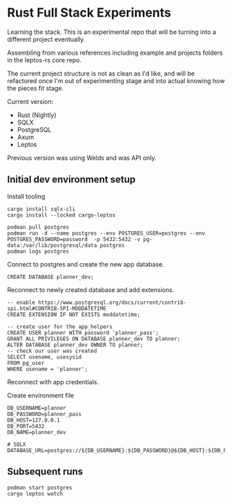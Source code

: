 # Rust Full Stack Experiments

Learning the stack. This is an experimental repo that will be turning into a different project eventually.

Assembling from various references including example and projects folders in the leptos-rs core repo.

The current project structure is not as clean as I'd like, and will be refactored once I'm out of experimenting stage and into actual knowing how the pieces fit stage.   

Current version:

- Rust (Nightly)
- SQLX
- PostgreSQL
- Axum
- Leptos

Previous version was using Welds and was API only.  

## Initial dev environment setup

Install tooling

```shell
cargo install sqlx-cli
cargo install --locked cargo-leptos
```

```shell
podman pull postgres
podman run -d --name postgres --env POSTGRES_USER=postgres --env POSTGRES_PASSWORD=password  -p 5432:5432 -v pg-data:/var/lib/postgresql/data postgres
podman logs postgres
```

Connect to postgres and create the new app database.

```postgresql
CREATE DATABASE planner_dev;
```

Reconnect to newly created database and add extensions.

```postgresql
-- enable https://www.postgresql.org/docs/current/contrib-spi.html#CONTRIB-SPI-MODDATETIME
CREATE EXTENSION IF NOT EXISTS moddatetime;
```

```postgresql
-- create user for the app_helpers
CREATE USER planner WITH password 'planner_pass';
GRANT ALL PRIVILEGES ON DATABASE planner_dev TO planner;
ALTER DATABASE planner_dev OWNER TO planner;
-- check our user was created
SELECT usename, usesysid
FROM pg_user
WHERE usename = 'planner';
```

Reconnect with app credentials.

Create environment file

```text
DB_USERNAME=planner
DB_PASSWORD=planner_pass
DB_HOST=127.0.0.1
DB_PORT=5432
DB_NAME=planner_dev

# SQLX
DATABASE_URL=postgres://${DB_USERNAME}:${DB_PASSWORD}@${DB_HOST}:${DB_PORT}/${DB_NAME}
```

## Subsequent runs

```shell
podman start postgres
cargo leptos watch
```